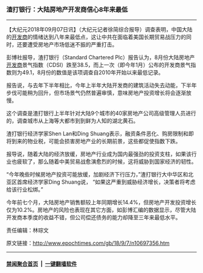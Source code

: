 ### 渣打银行：大陆房地产开发商信心8年来最低
------------------------

<p>【大纪元2018年09月07日讯】（大纪元记者徐简综合报导）调查表明，中国大陆的<a href="http://www.epochtimes.com/gb/tag/%E5%BC%80%E5%8F%91%E5%95%86.html">开发商</a>的情绪达到八年来最低点，这让中共在面临着美国长期贸易战压力的同时，还要遭受房地产市场低迷不振的严重打击。</p>
<p>彭博社报导，渣打银行（Standard Chartered Plc）报告认为，8月份大陆房地产<a href="http://www.epochtimes.com/gb/tag/%E5%BC%80%E5%8F%91%E5%95%86.html">开发商</a>景气指数（CDSI）跌至38.5，而上一次（即今年1月）公布的开发商景气指数则为49.1，8月份的数值是该项调查自2010年开始以来最低记录。</p>
<p>报告说，与去年下半年相比，今年上半年大陆开发商的建筑活动失去动能，下半年步伐可能稍为回升，但市场景气仍然普遍审慎，意味房地产投资增长将会逐渐放慢。</p>
<p>这个调查是渣打银行上半年针对大陆9个城市的40家房地产公司高级管理人员进行的，调查城市从上海等大都市到到鲜为人知的湖北黄石。</p>
<p>渣打银行经济学家Shen Lan和Ding Shuang表示，融资条件恶化、购房限制和即将到来的物业税，可能会损害房地产业的长期前景，这些都促使指数下跌。</p>
<p>报导说，随着大陆的经济放缓，房地产行业成为国内最强劲的投资支柱，如果该行业也疲软了，那么随着中美贸易战愈演愈烈的时候，这将威胁到国家经济的韧性。</p>
<p>“今年晚些时候房地产投资可能放缓，加剧经济下行压力，”渣打银行大中华区和北亚区首席经济学家Ding Shuang说， “如果这严重到威胁经济增长，决策者将考虑给该行业松绑。”</p>
<p>今年前七个月，大陆房地产销售额较上年同期增长14.4%，但房地产开发投资增长仅为10.2%。房地产的风险也表现在其它方面，如彭博汇编的数据显示，尽管大陆开发商本季度的收益不错，但公司偿还债务的能力却降至三年来最低水平。</p>
<p>责任编辑：林琮文</p>

原文链接：http://www.epochtimes.com/gb/18/9/7/n10697356.htm


------------------------
#### [禁闻聚合首页](https://github.com/gfw-breaker/banned-news/blob/master/README.md) &nbsp;|&nbsp;  [一键翻墙软件](https://github.com/gfw-breaker/nogfw/blob/master/README.md)